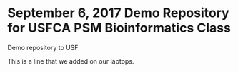 # September 6, 2017 Demo Repository for USFCA PSM Bioinformatics Class
Demo repository to USF

This is a line that we added on our laptops.
